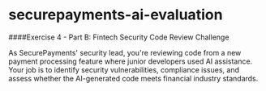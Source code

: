 # securepayments-ai-evaluation
####Exercise 4 - Part B: Fintech Security Code Review Challenge

As SecurePayments' security lead, you're reviewing code from a new payment processing feature where junior developers used AI assistance. Your job is to identify security vulnerabilities, compliance issues, and assess whether the AI-generated code meets financial industry standards.
